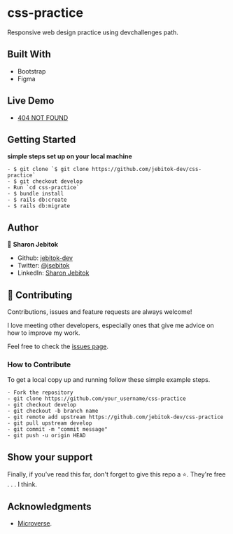 # css-practice

Responsive web design practice using devchallenges path. 

## Built With

- Bootstrap
- Figma

## Live Demo

- [404 NOT FOUND](https://404-not-found-devchallenges1.netlify.app/)

## Getting Started

**simple steps set up on your local machine**

```
- $ git clone `$ git clone https://github.com/jebitok-dev/css-practice`
- $ git checkout develop
- Run `cd css-practice`
- $ bundle install
- $ rails db:create
- $ rails db:migrate
```

<!-- ### Run Tests -->

## Author

👤 **Sharon Jebitok**

- Github: [jebitok-dev](https://github.com/jebitok-dev)
- Twitter: [@jsebitok](https://twitter.com/jsebitok)
- LinkedIn: [Sharon Jebitok](https://www.linkedin.com/in/sharon-jebitok/)

## 🤝 Contributing

Contributions, issues and feature requests are always welcome!

I love meeting other developers, especially ones that give me advice on how to improve my work.

Feel free to check the [issues page](https://github.com/jebitok-dev/css-practice/issues).

### How to Contribute

To get a local copy up and running follow these simple example steps.

````
- Fork the repository
- git clone https://github.com/your_username/css-practice
- git checkout develop
- git checkout -b branch name
- git remote add upstream https://github.com/jebitok-dev/css-practice
- git pull upstream develop
- git commit -m "commit message"
- git push -u origin HEAD
````

## Show your support

Finally, if you've read this far, don't forget to give this repo a ⭐️. They're free . . . I think.

## Acknowledgments

- [Microverse](https://devchallenges.io).

<!-- ## 📝 License -->
